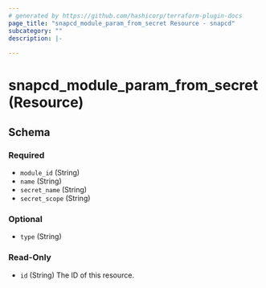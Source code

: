 ```yaml
---
# generated by https://github.com/hashicorp/terraform-plugin-docs
page_title: "snapcd_module_param_from_secret Resource - snapcd"
subcategory: ""
description: |-
  
---
```


# snapcd_module_param_from_secret (Resource)





<!-- schema generated by tfplugindocs -->
## Schema

### Required

- `module_id` (String)
- `name` (String)
- `secret_name` (String)
- `secret_scope` (String)

### Optional

- `type` (String)

### Read-Only

- `id` (String) The ID of this resource.
